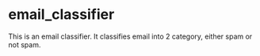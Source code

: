 # email_classifier
This is an email classifier. It classifies email into 2 category, either spam or not spam.   

